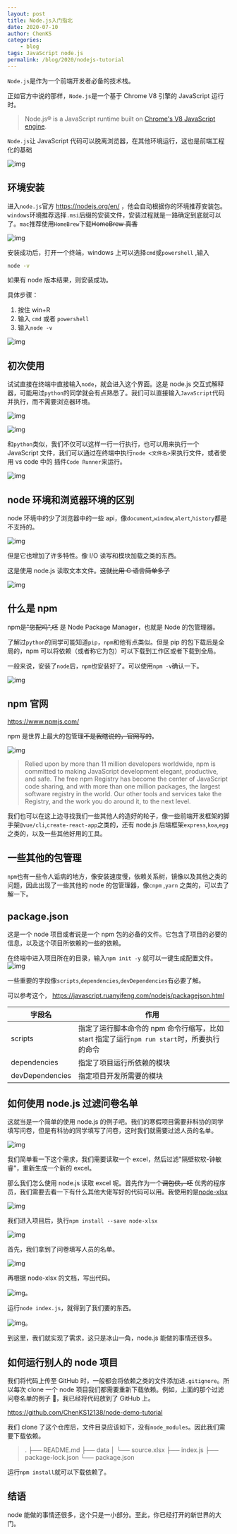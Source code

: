```yaml
---
layout: post
title: Node.js入门指北
date: 2020-07-10
author: ChenKS
categories:
    - blog
tags: JavaScript node.js
permalink: /blog/2020/nodejs-tutorial
---
```


`Node.js`是作为一个前端开发者必备的技术栈。

正如官方中说的那样，`Node.js`是一个基于 Chrome V8 引擎的 JavaScript 运行时。

> Node.js® is a JavaScript runtime built on [Chrome's V8 JavaScript engine](https://v8.dev/).

`Node.js`让 JavaScript 代码可以脱离浏览器，在其他环境运行，这也是前端工程化的基础

<!--more-->

![img](/info/assets/img/blog/nodejs-tutorial/2.png)

## 环境安装

进入`node.js`官方 https://nodejs.org/en/ ，他会自动根据你的环境推荐安装包。`windows`环境推荐选择`.msi`后缀的安装文件，安装过程就是一路确定到底就可以了。`mac`推荐使用`HomeBrew`下载~~HomeBrew 真香~~

![img](/info/assets/img/blog/nodejs-tutorial/1.png)

安装成功后，打开一个终端，windows 上可以选择`cmd`或`powershell` ,输入

```bash
node -v
```

如果有 node 版本结果，则安装成功。

具体步骤：

1. 按住 win+R
2. 输入 `cmd` 或者 `powershell`
3. 输入`node -v`

![img](/info/assets/img/blog/nodejs-tutorial/3.png)

## 初次使用

试试直接在终端中直接输入`node`，就会进入这个界面。这是 node.js 交互式解释器，可能用过`python`的同学就会有点熟悉了。我们可以直接输入`JavaScript`代码并执行，而不需要浏览器环境。

![img](/info/assets/img/blog/nodejs-tutorial/4.png)

![img](/info/assets/img/blog/nodejs-tutorial/5.png)

和`python`类似，我们不仅可以这样一行一行执行，也可以用来执行一个 JavaScript 文件，我们可以通过在终端中执行`node <文件名>`来执行文件，或者使用 vs code 中的 插件`Code Runner`来运行。

![img](/info/assets/img/blog/nodejs-tutorial/6.png)

## node 环境和浏览器环境的区别

node 环境中的少了浏览器中的一些 api，像`document`,`window`,`alert`,`history`都是不支持的。

![img](/info/assets/img/blog/nodejs-tutorial/7.png)

但是它也增加了许多特性。像 I/O 读写和模块加载之类的东西。

这是使用 node.js 读取文本文件。~~这就比用 C 语言简单多了~~

![img](/info/assets/img/blog/nodejs-tutorial/8.png)

## 什么是 npm

npm~~是"您配吗",呸~~ 是 Node Package Manager，也就是 Node 的包管理器。

了解过`python`的同学可能知道`pip`，`npm`和他有点类似。但是 pip 的包下载后是全局的，npm 可以将依赖（或者称它为包）可以下载到工作区或者下载到全局。

一般来说，安装了`node`后，`npm`也安装好了。可以使用`npm -v`确认一下。

![img](/info/assets/img/blog/nodejs-tutorial/9.png)

## npm 官网

https://www.npmjs.com/

npm 是世界上最大的包管理~~不是我瞎说的，官网写的~~。

![img](/info/assets/img/blog/nodejs-tutorial/10.png)

> Relied upon by more than 11 million developers worldwide, npm is committed to making JavaScript development elegant, productive, and safe. The free npm Registry has become the center of JavaScript code sharing, and with more than one million packages, the largest software registry in the world. Our other tools and services take the Registry, and the work you do around it, to the next level.

我们也可以在这上边寻找我们一些其他人的造好的轮子，像一些前端开发框架的脚手架`@vue/cli`,`create-react-app`之类的，还有 node.js 后端框架`express`,`koa`,`egg`之类的，以及一些其他好用的工具。

## 一些其他的包管理

`npm`也有一些令人诟病的地方，像安装速度慢，依赖关系树，镜像以及其他之类的问题，因此出现了一些其他的 node 的包管理器，像`cnpm` ,`yarn` 之类的，可以去了解一下。

## package.json

这是一个 node 项目或者说是一个 npm 包的必备的文件。它包含了项目的必要的信息，以及这个项目所依赖的一些的依赖。

在终端中进入项目所在的目录，输入`npm init -y`
就可以一键生成配置文件。
![img](/info/assets/img/blog/nodejs-tutorial/11.png)

一些重要的字段像`scripts`,`dependencies`,`devDependencies`有必要了解。

可以参考这个， https://javascript.ruanyifeng.com/nodejs/packagejson.html

| 字段名          | 作用                                                                                        |
| --------------- | ------------------------------------------------------------------------------------------- |
| scripts         | 指定了运行脚本命令的 npm 命令行缩写，比如 start 指定了运行`npm run start`时，所要执行的命令 |
| dependencies    | 指定了项目运行所依赖的模块                                                                  |
| devDependencies | 指定项目开发所需要的模块                                                                    |

## 如何使用 node.js 过滤问卷名单

这就当是一个简单的使用 node.js 的例子吧。我们的寒假项目需要非科协的同学填写问卷，但是有科协的同学填写了问卷，这时我们就需要过滤人员的名单。

![img](/info/assets/img/blog/nodejs-tutorial/12.png)

我们简单看一下这个需求，我们需要读取一个 excel，然后过滤"隔壁软软-钟敏睿"，重新生成一个新的 excel。

那么我们怎么使用 node.js 读取 excel 呢。首先作为一个~~调包侠，呸~~ 优秀的程序员，我们需要去看一下有什么其他大佬写好的代码可以用。我使用的是[node-xlsx](https://www.npmjs.com/package/node-xlsx)

![img](/info/assets/img/blog/nodejs-tutorial/13.png)

我们进入项目后，执行`npm install --save node-xlsx`

![img](/info/assets/img/blog/nodejs-tutorial/14.png)

首先，我们拿到了问卷填写人员的名单。

![img](/info/assets/img/blog/nodejs-tutorial/15.png)

再根据 node-xlsx 的文档，写出代码。

![img](/info/assets/img/blog/nodejs-tutorial/16.png)。

运行`node index.js`，就得到了我们要的东西。

![img](/info/assets/img/blog/nodejs-tutorial/17.png)。

到这里，我们就实现了需求，这只是冰山一角，node.js 能做的事情还很多。

## 如何运行别人的 node 项目

我们将代码上传至 GitHub 时，一般都会将依赖之类的文件添加进`.gitignore`。所以每次 clone 一个 node 项目我们都需要重新下载依赖。例如，上面的那个过滤问卷名单的例子 🌰，我已经将代码放到了 GitHub 上。

https://github.com/ChenKS12138/node-demo-tutorial

我们 clone 了这个仓库后，文件目录应该如下，没有`node_modules`。因此我们需要下载依赖。

> .
> ├── README.md
> ├── data
> │ └── source.xlsx
> ├── index.js
> ├── package-lock.json
> └── package.json

运行`npm install`就可以下载依赖了。

## 结语

node 能做的事情还很多，这个只是一小部分。至此，你已经打开的新世界的大门。

